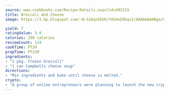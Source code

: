 ```yaml
---
source: www.cookbooks.com/Recipe-Details.aspx?id=493153
title: Broccoli And Cheese
image: https://1.bp.blogspot.com/-W-S2Aqx5EU0/YA2HxE8kqsI/AAAAAAAABgo/LNxJ2X_rvYgPNsplYMgQNjuwxaZ0e3pQQCLcBGAsYHQ/s320/17.png

yield: 7
ratingValue: 3.9
calories: 200 calories
reviewCount: 124
cookTime: PT2H
prepTime: PT21M
ingredients:
- "2 pkg. frozen broccoli"
- "1 can Campbells cheese soup"
directions:
- "Mix ingredients and bake until cheese is melted."
crypto:
- "A group of online entrepreneurs were planning to launch the new cryptocurrency on Thursday."
---
```

